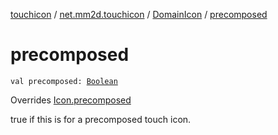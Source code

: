 [touchicon](../../index.md) / [net.mm2d.touchicon](../index.md) / [DomainIcon](index.md) / [precomposed](./precomposed.md)

# precomposed

`val precomposed: `[`Boolean`](https://kotlinlang.org/api/latest/jvm/stdlib/kotlin/-boolean/index.html)

Overrides [Icon.precomposed](../-icon/precomposed.md)

true if this is for a precomposed touch icon.


